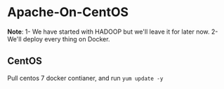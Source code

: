 # Apache-On-CentOS

**Note**: 
1- We have started with HADOOP but we'll leave it for later now.
2- We'll deploy every thing on Docker.

## CentOS
Pull centos 7 docker contianer, and run `yum update -y` 
